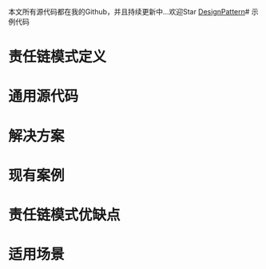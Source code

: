 本文所有源代码都在我的Github，并且持续更新中…欢迎Star [DesignPattern](https://github.com/Ooo0oO0o0oO/DesignPattern)# 示例代码


# 责任链模式定义

# 通用源代码


# 解决方案


# 现有案例 


# 责任链模式优缺点

# 适用场景

